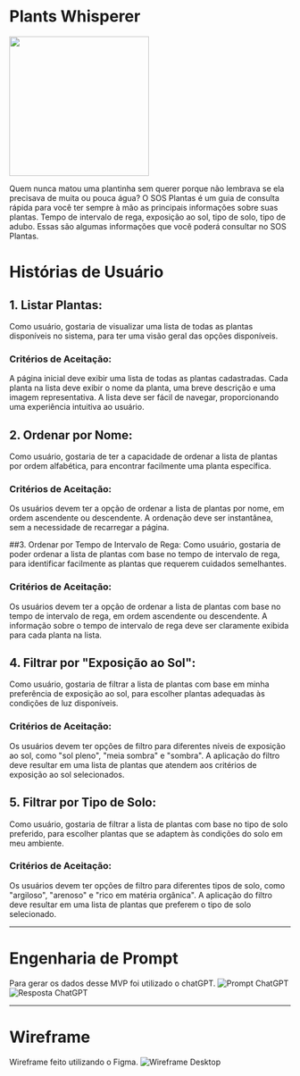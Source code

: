 # Plants Whisperer

<picture>
  <source media="(prefers-color-scheme: dark)" srcset="https://github.com/myakiju/dataverse/blob/feat/update-readme/src/static/logo.png">
  <source media="(prefers-color-scheme: light)" srcset="https://github.com/myakiju/dataverse/blob/feat/update-readme/src/static/logo.png">
  <img src="https://github.com/myakiju/dataverse/blob/feat/update-readme/src/static/logo.png" width="250px">
</picture>

Quem nunca matou uma plantinha sem querer porque não lembrava se ela precisava de muita ou pouca água? O SOS Plantas é um guia de consulta rápida para você ter sempre à mão as principais informações sobre suas plantas. Tempo de intervalo de rega, exposição ao sol, tipo de solo, tipo de adubo. Essas são algumas informações que você poderá consultar no SOS Plantas.

# Histórias de Usuário

## 1. Listar Plantas:

Como usuário, gostaria de visualizar uma lista de todas as plantas disponíveis no sistema, para ter uma visão geral das opções disponíveis.

### Critérios de Aceitação:

A página inicial deve exibir uma lista de todas as plantas cadastradas.
Cada planta na lista deve exibir o nome da planta, uma breve descrição e uma imagem representativa.
A lista deve ser fácil de navegar, proporcionando uma experiência intuitiva ao usuário.

## 2. Ordenar por Nome:

Como usuário, gostaria de ter a capacidade de ordenar a lista de plantas por ordem alfabética, para encontrar facilmente uma planta específica.

### Critérios de Aceitação:

Os usuários devem ter a opção de ordenar a lista de plantas por nome, em ordem ascendente ou descendente.
A ordenação deve ser instantânea, sem a necessidade de recarregar a página.

##3. Ordenar por Tempo de Intervalo de Rega:
Como usuário, gostaria de poder ordenar a lista de plantas com base no tempo de intervalo de rega, para identificar facilmente as plantas que requerem cuidados semelhantes.

### Critérios de Aceitação:

Os usuários devem ter a opção de ordenar a lista de plantas com base no tempo de intervalo de rega, em ordem ascendente ou descendente.
A informação sobre o tempo de intervalo de rega deve ser claramente exibida para cada planta na lista.

## 4. Filtrar por "Exposição ao Sol":

Como usuário, gostaria de filtrar a lista de plantas com base em minha preferência de exposição ao sol, para escolher plantas adequadas às condições de luz disponíveis.

### Critérios de Aceitação:

Os usuários devem ter opções de filtro para diferentes níveis de exposição ao sol, como "sol pleno", "meia sombra" e "sombra".
A aplicação do filtro deve resultar em uma lista de plantas que atendem aos critérios de exposição ao sol selecionados.

## 5. Filtrar por Tipo de Solo:

Como usuário, gostaria de filtrar a lista de plantas com base no tipo de solo preferido, para escolher plantas que se adaptem às condições do solo em meu ambiente.

### Critérios de Aceitação:

Os usuários devem ter opções de filtro para diferentes tipos de solo, como "argiloso", "arenoso" e "rico em matéria orgânica".
A aplicação do filtro deve resultar em uma lista de plantas que preferem o tipo de solo selecionado.

---

# Engenharia de Prompt

Para gerar os dados desse MVP foi utilizado o chatGPT.
![Prompt ChatGPT](https://github.com/myakiju/dataverse/assets/5480273/9a98b1ee-2853-44c4-a406-9b2489039baa)
![Resposta ChatGPT](https://github.com/myakiju/dataverse/assets/5480273/a85cb58e-085f-4eb5-9ac5-1b1ed9944721)

---

# Wireframe

Wireframe feito utilizando o Figma.
![Wireframe Desktop](https://github.com/myakiju/dataverse/assets/5480273/d36a7544-87a1-42dd-bbe7-228302e25b3e)
